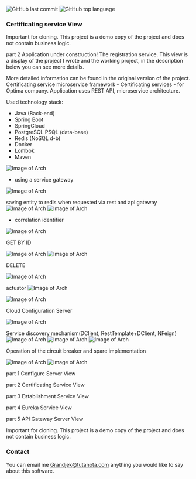 ![GitHub last commit](https://img.shields.io/github/last-commit/Halsyon/Certificating-service-View?logo=github)
![GitHub top language](https://img.shields.io/github/languages/top/Halsyon/Certificating-service-View?logo=java&logoColor=red)

### Certificating service View

Important for cloning. This project is a demo copy of the project and does not contain business logic.

part 2
Application under construction!
The registration service.
This view is a display of the project I wrote and the working project, in the description below you can see more details.

More detailed information can be found in the original version of the project.
Certificating service microservice framework - Certificating services - for Optima company.
Application uses REST API, microservice architecture.

Used technology stack:
- Java (Back-end)
- Spring Boot
- SpringCloud 
- PostgreSQL PSQL (data-base)
- Redis (NoSQL d-b)
- Docker
- Lombok
- Maven

![Image of Arch](https://github.com/Halsyon/Certificating-service-View/blob/master/image/Eureka-reg.png)

- using a service gateway 

![Image of Arch](https://github.com/Halsyon/Certificating-service-View/blob/master/image/Screenshot_9.png)

saving entity to redis when requested via rest and api gateway
![Image of Arch](https://github.com/Halsyon/Certificating-service-View/blob/master/image/Screenshot_12.png)
![Image of Arch](https://github.com/Halsyon/Certificating-service-View/blob/master/image/Screenshot_11.png)

- correlation identifier

![Image of Arch](https://github.com/Halsyon/Certificating-service-View/blob/master/image/Screenshot_10.jpg)

GET BY ID

![Image of Arch](https://github.com/Halsyon/Certificating-service-View/blob/master/image/Screenshot_1.png)
![Image of Arch](https://github.com/Halsyon/Certificating-service-View/blob/master/image/Screenshot_6.png)

DELETE 

![Image of Arch](https://github.com/Halsyon/Certificating-service-View/blob/master/image/Screenshot_2.jpg)

actuator
![Image of Arch](https://github.com/Halsyon/Certificating-service-View/blob/master/image/Screenshot_3.png)

![Image of Arch](https://github.com/Halsyon/Certificating-service-View/blob/master/image/Screenshot_4.png)

Cloud Configuration Server

![Image of Arch]()

Service discovery mechanism(DClient, RestTemplate+DClient, NFeign)
![Image of Arch](https://github.com/Halsyon/Certificating-service-View/blob/master/image/client/Feign.png)
![Image of Arch](https://github.com/Halsyon/Certificating-service-View/blob/master/image/client/Screenshot_1.png)
![Image of Arch](https://github.com/Halsyon/Certificating-service-View/blob/master/image/client/Rest.png)

Operation of the circuit breaker and spare implementation

![Image of Arch](https://github.com/Halsyon/Certificating-service-View/blob/master/image/Screenshot_7.jpg)
![Image of Arch](https://github.com/Halsyon/Certificating-service-View/blob/master/image/Screenshot_8.png)


part 1 Configure Server View

part 2 Certificating Service View

part 3 Establishment Service View

part 4 Eureka Service View

part 5 API Gateway Server View

Important for cloning. This project is a demo copy of the project and does not contain business logic.

### Contact

You can email me <Grandjek@tutanota.com> anything you would like to say about this software.





